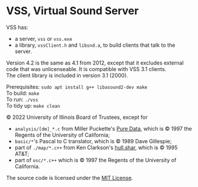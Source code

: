# VSS, Virtual Sound Server

VSS has:
  - a server, `vss` or `vss.exe`
  - a library, `vssClient.h` and `libsnd.a`, to build clients that talk to the server.

Version 4.2 is the same as 4.1 from 2012, except that it excludes external code that was unlicenseable.
It is compatible with VSS 3.1 clients.  
The client library is included in version 3.1 (2000).

Prerequisites: `sudo apt install g++ libasound2-dev make`  
To build: `make`  
To run: `./vss`  
To tidy up: `make clean`

© 2022 University of Illinois Board of Trustees, except for
  - `analysis/[dm]_*.c` from Miller Puckette's [Pure Data](https://puredata.info/), which is © 1997 the Regents of the University of California;
  - `basic/*`'s Pascal to C translator, which is © 1989 Dave Gillespie;
  - part of `./map/*.c++` from Ken Clarkson's [hull.shar](http://www.netlib.org/voronoi/), which is © 1995 AT&T;
  - part of `osc/*.c++` which is © 1997 the Regents of the University of California.

The source code is licensed under the [MIT License](https://mit-license.org/).
